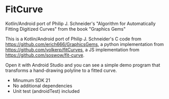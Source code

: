 # FitCurve
Kotlin/Android port of Philip J. Schneider's "Algorithm for Automatically Fitting Digitized Curves" from the book "Graphics Gems"

This is a Kotlin/Android port of Philip J. Schneider's C code from https://github.com/erich666/GraphicsGems, a python implementation from https://github.com/volkerp/fitCurves, a JS implementation from https://github.com/soswow/fit-curve.

Open it with Android Studio and you can see a simple demo program that transforms a hand-drawing polyline to a fitted curve.

* Minumum SDK 21
* No additional dependencies
* Unit test (androidTest) included
